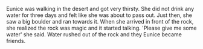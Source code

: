 Eunice was walking in the desert and got very thirsty. 
She did not drink any water for three days and felt like she was about to pass out. 
Just then, she saw a big boulder and ran towards it.
When she arrived in front of the rock, she realized the rock was magic and it started talking. 
'Please give me some water' she said. 
Water rushed out of the rock and they Eunice became friends.
